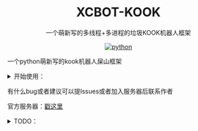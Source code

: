 <div align="center">
  
# XCBOT-KOOK

一个萌新写的多线程+多进程的垃圾KOOK机器人框架

</div>

<p align="center">
  <a href="https://www.python.org/">
    <img src="https://img.shields.io/static/v1?label=python&message=3.11.4&color=blue" alt="python">
  </a>
</P>
  
一个python萌新写的kook机器人屎山框架

<details>
<summary>开始使用：</summary>

- ### 1, 克隆本项目
  ```
  git clone https://github.com/XCWQW1/XCBOT-KOOK.git
  cd XCBOT-KOOK
  ```


- ### 2, 安装所需库

  ```pip install -r requirements.txt``` 

- ### 3, 创建或使用已有的KOOK机器人
  
  >请到[这里](https://developer.kookapp.cn/app/index)创建你的kook机器人

  创建好后在 应用>你创建的机器人>机器人>机器人连接模式 选择websocket
  复制你的TOKEN备用
- ### 4, 初始化
  请先执行```python main.py```初始化后再进行操作
  
- ### 4, 配置
  打开 config>config.ini 文件
  更改 token 为刚刚复制的 TOKEN
  
- ### 6, 编写插件 （可选）
	>示例的插件 kook_test.py、kook_http_api.py

- ### 7, 启动
  ```
  python main.py
  ``` 
	
  PS：第一次运行会停止2次初始化配置文件

</details>


有什么bug或者建议可以提Issues或者加入服务器后联系作者

官方服务器：[戳这里](https://kook.top/PDcaSp)

<details>
<summary>TODO：</summary>

  - #### 插件API
    - [x] 发送消息
    - [x] 引用消息
    - [x] 发送卡片
    - [x] 发送图片
    - [x] 上传文件
    - [x] 添加回应
    - [ ] 语音频道播放音乐
  
  - #### 框架API
    - [ ] onebot V11
    - [x] http api （只有一个发送消息的api也算是吧？后面慢慢完善
</details>

